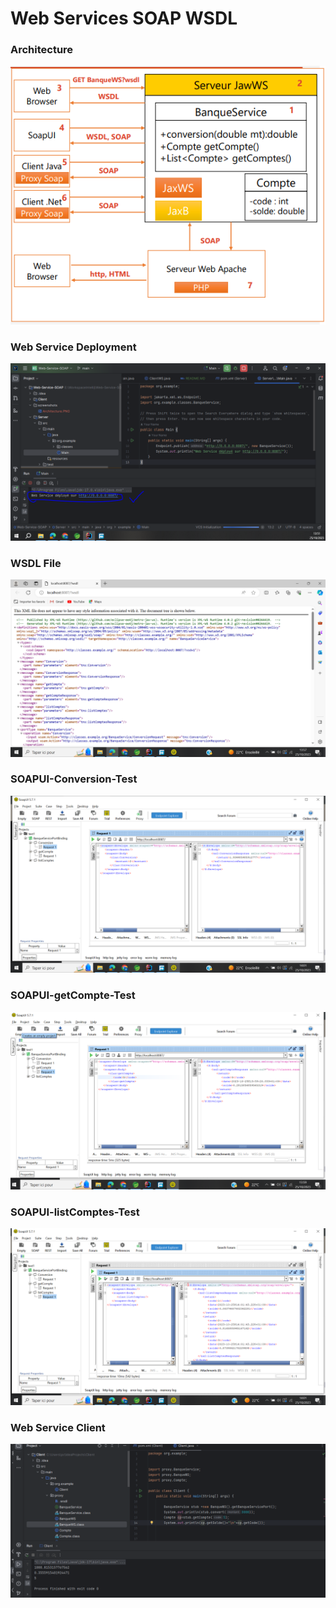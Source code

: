 <h1>Web Services SOAP WSDL</h1>
<h3>Architecture</h3>
<img src="screenshots/Architecture.PNG">
<h3>Web Service Deployment</h3>
<img src="screenshots/Web-Service-Deployment.PNG">
<h3>WSDL File</h3>
<img src="screenshots/WSDL-File.PNG">
<h3>SOAPUI-Conversion-Test</h3>
<img src="screenshots/SOAPUI-Conversion-Test.PNG">
<h3>SOAPUI-getCompte-Test</h3>
<img src="screenshots/SOAPUI-getCompte-Test.PNG">
<h3>SOAPUI-listComptes-Test</h3>
<img src="screenshots/SOAPUI-listComptes-Test.PNG">
<h3>Web Service Client</h3>
<img src="screenshots/testClient.png">